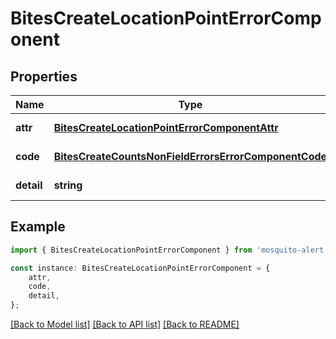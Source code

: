 # BitesCreateLocationPointErrorComponent


## Properties

Name | Type | Description | Notes
------------ | ------------- | ------------- | -------------
**attr** | [**BitesCreateLocationPointErrorComponentAttr**](BitesCreateLocationPointErrorComponentAttr.md) |  | [default to undefined]
**code** | [**BitesCreateCountsNonFieldErrorsErrorComponentCode**](BitesCreateCountsNonFieldErrorsErrorComponentCode.md) |  | [default to undefined]
**detail** | **string** |  | [default to undefined]

## Example

```typescript
import { BitesCreateLocationPointErrorComponent } from 'mosquito-alert';

const instance: BitesCreateLocationPointErrorComponent = {
    attr,
    code,
    detail,
};
```

[[Back to Model list]](../README.md#documentation-for-models) [[Back to API list]](../README.md#documentation-for-api-endpoints) [[Back to README]](../README.md)
